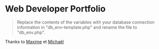 # Web Developer Portfolio

> Replace the contents of the variables with your database connection information in "db_env-template.php" and rename the file to "db_env.php".

Thanks to [Maxime](https://github.com/MaximeDAM) et [Michaël](MichaelLhommeOFP)